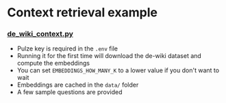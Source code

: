 # Context retrieval example

### [de_wiki_context.py](de_wiki_context.py)

- Pulze key is required in the `.env` file
- Running it for the first time will download the de-wiki dataset and compute the embeddings
- You can set `EMBEDDINGS_HOW_MANY_K` to a lower value if you don't want to wait
- Embeddings are cached in the `data/` folder
- A few sample questions are provided
